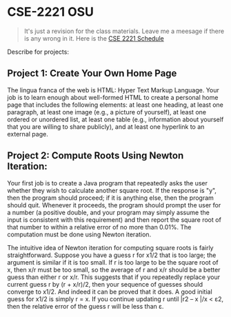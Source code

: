 # CSE-2221 OSU
> It's just a revision for the class materials. Leave me a meesage if there is any wrong in it.
> Here is the [CSE 2221 Schedule](http://web.cse.ohio-state.edu/software/2221/web-sw1/schedule.html)


Describe for projects:

## Project 1: Create Your Own Home Page
The lingua franca of the web is HTML: Hyper Text Markup Language. Your job is to learn enough about well-formed HTML to create a personal home page that includes the following elements: at least one heading, at least one paragraph, at least one image (e.g., a picture of yourself), at least one ordered or unordered list, at least one table (e.g., information about yourself that you are willing to share publicly), and at least one hyperlink to an external page.



## Project 2: Compute Roots Using Newton Iteration:
Your first job is to create a Java program that repeatedly asks the user whether they wish to calculate another square root. If the response is "y", then the program should proceed; if it is anything else, then the program should quit. Whenever it proceeds, the program should prompt the user for a number (a positive double, and your program may simply assume the input is consistent with this requirement) and then report the square root of that number to within a relative error of no more than 0.01%. The computation must be done using Newton iteration.

The intuitive idea of Newton iteration for computing square roots is fairly straightforward. Suppose you have a guess r for x1/2 that is too large; the argument is similar if it is too small. If r is too large to be the square root of x, then x/r must be too small, so the average of r and x/r should be a better guess than either r or x/r. This suggests that if you repeatedly replace your current guess r by (r + x/r)/2, then your sequence of guesses should converge to x1/2. And indeed it can be proved that it does. A good initial guess for x1/2 is simply r = x. If you continue updating r until |r2 – x |/x < ε2, then the relative error of the guess r will be less than ε.
